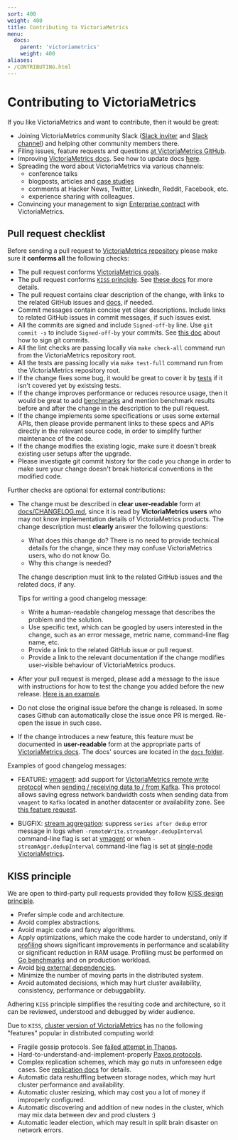 ```yaml
---
sort: 400
weight: 400
title: Contributing to VictoriaMetrics
menu:
  docs:
    parent: 'victoriametrics'
    weight: 400
aliases:
- /CONTRIBUTING.html
---
```


# Contributing to VictoriaMetrics

If you like VictoriaMetrics and want to contribute, then it would be great:

- Joining VictoriaMetrics community Slack ([Slack inviter](https://slack.victoriametrics.com/) and [Slack channel](https://victoriametrics.slack.com/))
  and helping other community members there.
- Filing issues, feature requests and questions [at VictoriaMetrics GitHub](https://github.com/VictoriaMetrics/VictoriaMetrics/issues).
- Improving [VictoriaMetrics docs](https://docs.victoriametrics.com/). See how to update docs [here](https://docs.victoriametrics.com/#documentation).
- Spreading the word about VictoriaMetrics via various channels:
  - conference talks
  - blogposts, articles and [case studies](https://github.com/VictoriaMetrics/VictoriaMetrics/blob/master/docs/CaseStudies.md)
  - comments at Hacker News, Twitter, LinkedIn, Reddit, Facebook, etc.
  - experience sharing with colleagues.
- Convincing your management to sign [Enterprise contract](https://docs.victoriametrics.com/enterprise/) with VictoriaMetrics.

## Pull request checklist

Before sending a pull request to [VictoriaMetrics repository](https://github.com/VictoriaMetrics/VictoriaMetrics/) please make sure it **conforms all** the following checks:

- The pull request conforms [VictoriaMetrics goals](https://docs.victoriametrics.com/goals/).
- The pull request conforms [`KISS` principle](https://en.wikipedia.org/wiki/KISS_principle). See [these docs](#kiss-principle) for more details.
- The pull request contains clear description of the change, with links to the related GitHub issues and [docs](https://docs.victoriametrics.com/), if needed.
- Commit messages contain concise yet clear descriptions. Include links to related GitHub issues in commit messages, if such issues exist.
- All the commits are signed and include `Signed-off-by` line. Use `git commit -s` to include `Signed-off-by` your commits.
  See [this doc](https://git-scm.com/book/en/v2/Git-Tools-Signing-Your-Work) about how to sign git commits.
- All the lint checks are passing locally via `make check-all` command run from the VictoriaMetrics repository root.
- All the tests are passing locally via `make test-full` command run from the VictoriaMetrics repository root.
- If the change fixes some bug, it would be great to cover it by [tests](https://pkg.go.dev/testing) if it isn't covered yet by existsing tests.
- If the change improves performance or reduces resource usage, then it would be great to add [benchmarks](https://pkg.go.dev/testing#hdr-Benchmarks)
  and mention benchmark results before and after the change in the description to the pull request.
- If the change implements some specifications or uses some external APIs, then please provide permanent links to these specs and APIs
  directly in the relevant source code, in order to simplify further maintenance of the code.
- If the change modifies the existing logic, make sure it doesn't break existing user setups after the upgrade.
- Please investigate git commit history for the code you change in order to make sure your change doesn't break historical conventions in the modified code.

Further checks are optional for external contributions:

- The change must be described in **clear user-readable** form at [docs/CHANGELOG.md](https://github.com/VictoriaMetrics/VictoriaMetrics/blob/master/docs/CHANGELOG.md),
  since it is read by **VictoriaMetrics users** who may not know implementation details of VictoriaMetrics products. The change description must **clearly** answer the following questions:

  - What does this change do? There is no need to provide technical details for the change, since they may confuse VictoriaMetrics users, who do not know Go.
  - Why this change is needed?

  The change description must link to the related GitHub issues and the related docs, if any.

  Tips for writing a good changelog message:

  - Write a human-readable changelog message that describes the problem and the solution.
  - Use specific text, which can be googled by users interested in the change, such as an error message, metric name, command-line flag name, etc.
  - Provide a link to the related GitHub issue or pull request.
  - Provide a link to the relevant documentation if the change modifies user-visible behaviour of VictoriaMetrics producs.

- After your pull request is merged, please add a message to the issue with instructions for how to test the change you added before the new release.
  [Here is an example](https://github.com/VictoriaMetrics/VictoriaMetrics/issues/4048#issuecomment-1546453726).
- Do not close the original issue before the change is released. In some cases Github can automatically close the issue once PR is merged. Re-open the issue in such case.
- If the change introduces a new feature, this feature must be documented in **user-readable** form at the appropriate parts of [VictoriaMetrics docs](https://docs.victoriametrics.com/).
  The docs' sources are located in the [`docs` folder](https://github.com/VictoriaMetrics/VictoriaMetrics/tree/master/docs).

Examples of good changelog messages:

* FEATURE: [vmagent](https://docs.victoriametrics.com/vmagent/): add support for [VictoriaMetrics remote write protocol](https://docs.victoriametrics.com/vmagent/#victoriametrics-remote-write-protocol) when [sending / receiving data to / from Kafka](https://docs.victoriametrics.com/vmagent/#kafka-integration). This protocol allows saving egress network bandwidth costs when sending data from `vmagent` to `Kafka` located in another datacenter or availability zone. See [this feature request](https://github.com/VictoriaMetrics/VictoriaMetrics/issues/1225).

* BUGFIX: [stream aggregation](https://docs.victoriametrics.com/stream-aggregation/): suppress `series after dedup` error message in logs when `-remoteWrite.streamAggr.dedupInterval` command-line flag is set at [vmagent](https://docs.victoriametrics.com/vmgent.html) or when `-streamAggr.dedupInterval` command-line flag is set at [single-node VictoriaMetrics](https://docs.victoriametrics.com/).

## KISS principle

We are open to third-party pull requests provided they follow [KISS design principle](https://en.wikipedia.org/wiki/KISS_principle).

- Prefer simple code and architecture.
- Avoid complex abstractions.
- Avoid magic code and fancy algorithms.
- Apply optimizations, which make the code harder to understand, only if [profiling](https://docs.victoriametrics.com/#profiling)
  shows significant improvements in performance and scalability or significant reduction in RAM usage.
  Profiling must be performed on [Go benchmarks](https://pkg.go.dev/testing#hdr-Benchmarks) and on production workload.
- Avoid [big external dependencies](https://medium.com/@valyala/stripping-dependency-bloat-in-victoriametrics-docker-image-983fb5912b0d).
- Minimize the number of moving parts in the distributed system.
- Avoid automated decisions, which may hurt cluster availability, consistency, performance or debuggability.

Adhering `KISS` principle simplifies the resulting code and architecture, so it can be reviewed, understood and debugged by wider audience.

Due to `KISS`, [cluster version of VictoriaMetrics](https://docs.victoriametrics.com/cluster-victoriametrics/) has no the following "features" popular in distributed computing world:

- Fragile gossip protocols. See [failed attempt in Thanos](https://github.com/improbable-eng/thanos/blob/030bc345c12c446962225221795f4973848caab5/docs/proposals/completed/201809_gossip-removal.md).
- Hard-to-understand-and-implement-properly [Paxos protocols](https://www.quora.com/In-distributed-systems-what-is-a-simple-explanation-of-the-Paxos-algorithm).
- Complex replication schemes, which may go nuts in unforeseen edge cases. See [replication docs](https://docs.victoriametrics.com/cluster-victoriametrics/#replication-and-data-safety) for details.
- Automatic data reshuffling between storage nodes, which may hurt cluster performance and availability.
- Automatic cluster resizing, which may cost you a lot of money if improperly configured.
- Automatic discovering and addition of new nodes in the cluster, which may mix data between dev and prod clusters :)
- Automatic leader election, which may result in split brain disaster on network errors.
